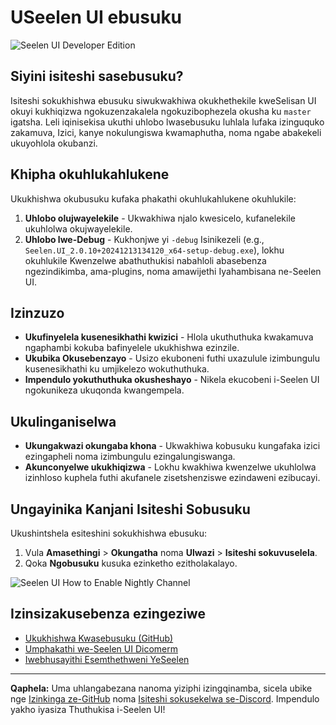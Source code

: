 # USeelen UI ebusuku

![Seelen UI Developer Edition](https://github.com/user-attachments/assets/76634b49-7b09-4ef2-9643-e93542309f5d)

## Siyini isiteshi sasebusuku?

Isiteshi sokukhishwa ebusuku siwukwakhiwa okukhethekile kweSelisan UI okuyi
kukhiqizwa ngokuzenzakalela ngokuzibophezela okusha ku `master` igatsha. Leli
iqinisekisa ukuthi uhlobo lwasebusuku luhlala lufaka izinguquko zakamuva, Izici,
kanye nokulungiswa kwamaphutha, noma ngabe abakekeli ukuyohlola okubanzi.

## Khipha okuhlukahlukene

Ukukhishwa okubusuku kufaka phakathi okuhlukahlukene okuhlukile:

1. **Uhlobo olujwayelekile** - Ukwakhiwa njalo kwesicelo, kufanelekile ukuhlolwa
   okujwayelekile.
2. **Uhlobo lwe-Debug** - Kukhonjwe yi `-debug` Isinikezeli (e.g.,
   `Seelen.UI_2.0.10+20241213134120_x64-setup-debug.exe`), lokhu okuhlukile
   Kwenzelwe abathuthukisi nabahloli abasebenza ngezindikimba, ama-plugins, noma
   amawijethi Iyahambisana ne-Seelen UI.

## Izinzuzo

- **Ukufinyelela kusenesikhathi kwizici** - Hlola ukuthuthuka kwakamuva
  ngaphambi kokuba bafinyelele ukukhishwa ezinzile.
- **Ukubika Okusebenzayo** - Usizo ekuboneni futhi uxazulule izimbungulu
  kusenesikhathi ku umjikelezo wokuthuthuka.
- **Impendulo yokuthuthuka okusheshayo** - Nikela ekucobeni i-Seelen UI
  ngokunikeza ukuqonda kwangempela.

## Ukulinganiselwa

- **Ukungakwazi okungaba khona** - Ukwakhiwa kobusuku kungafaka izici
  ezingapheli noma izimbungulu ezingalungiswanga.
- **Akunconyelwe ukukhiqizwa** - Lokhu kwakhiwa kwenzelwe ukuhlolwa izinhloso
  kuphela futhi akufanele zisetshenziswe ezindaweni ezibucayi.

## Ungayinika Kanjani Isiteshi Sobusuku

Ukushintshela esiteshini sokukhishwa ebusuku:

1. Vula **Amasethingi** > **Okungatha** noma **Ulwazi** > **Isiteshi
   sokuvuselela**.
2. Qoka **Ngobusuku** kusuka ezinketho ezitholakalayo.

![Seelen UI How to Enable Nightly Channel](https://github.com/user-attachments/assets/ae88aeac-98cc-4424-a9e7-fb59740b694e)

## Izinsizakusebenza ezingeziwe

- [Ukukhishwa Kwasebusuku (GitHub)](https://github.com/eythaann/Seelen-UI/releases/tag/nightly)
- [Umphakathi we-Seelen UI Dicomerm](https://discord.gg/ABfASx5ZAJ)
- [Iwebhusayithi Esemthethweni YeSeelen](https://seelen.io)

---

**Qaphela:** Uma uhlangabezana nanoma yiziphi izingqinamba, sicela ubike nge
[Izinkinga ze-GitHub](https://github.com/eythaann/Seelen-UI/issues) noma
[Isiteshi sokusekelwa se-Discord](https://discord.gg/ABfASx5ZAJ). Impendulo
yakho iyasiza Thuthukisa i-Seelen UI!
